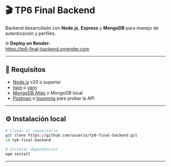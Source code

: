 # 🎬 TP6 Final Backend

Backend desarrollado con **Node.js**, **Express** y **MongoDB** para manejo de autenticación y perfiles.

🌐 **Deploy en Render:**  
https://tp6-final-backend.onrender.com

---

## 📌 Requisitos

- [Node.js](https://nodejs.org/) v20 o superior  
- [npm](https://www.npmjs.com/) o [yarn](https://yarnpkg.com/)  
- [MongoDB Atlas](https://www.mongodb.com/atlas) o MongoDB local  
- [Postman](https://www.postman.com/) o [Insomnia](https://insomnia.rest/) para probar la API  

---

## ⚙️ Instalación local

```bash
# Clonar el repositorio
git clone https://github.com/usuario/tp6-final-backend.git
cd tp6-final-backend

# Instalar dependencias
npm install
```
---

